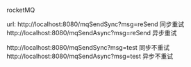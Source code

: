 rocketMQ

url:
http://localhost:8080/mqSendSync?msg=reSend             同步重试
http://localhost:8080/mqSendAsync?msg=reSend            异步重试

http://localhost:8080/mqSendSync?msg=test               同步不重试
http://localhost:8080/mqSendAsync?msg=test              异步不重试